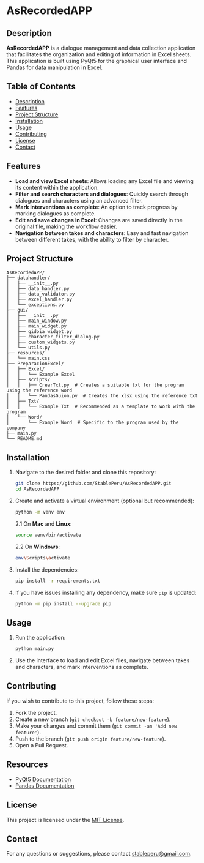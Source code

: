 # AsRecordedAPP

## Description

**AsRecordedAPP** is a dialogue management and data collection application that facilitates the organization and editing of information in Excel sheets. This application is built using PyQt5 for the graphical user interface and Pandas for data manipulation in Excel.

## Table of Contents
- [Description](#description)
- [Features](#features)
- [Project Structure](#project-structure)
- [Installation](#installation)
- [Usage](#usage)
- [Contributing](#contributing)
- [License](#license)
- [Contact](#contact)

## Features
- **Load and view Excel sheets**: Allows loading any Excel file and viewing its content within the application.
- **Filter and search characters and dialogues**: Quickly search through dialogues and characters using an advanced filter.
- **Mark interventions as complete**: An option to track progress by marking dialogues as complete.
- **Edit and save changes in Excel**: Changes are saved directly in the original file, making the workflow easier.
- **Navigation between takes and characters**: Easy and fast navigation between different takes, with the ability to filter by character.

## Project Structure

```plaintext
AsRecordedAPP/
├── datahandler/
│   ├── __init__.py
│   ├── data_handler.py
│   ├── data_validator.py
│   ├── excel_handler.py
│   └── exceptions.py
├── gui/
│   ├── __init__.py
│   ├── main_window.py
│   ├── main_widget.py
│   ├── gidoia_widget.py
│   ├── character_filter_dialog.py
│   ├── custom_widgets.py
│   └── utils.py
├── resources/
│   └── main.css
├── PreparacionExcel/
│   ├── Excel/
│   │   └── Example Excel
│   ├── scripts/
│   │   ├── CrearTxt.py  # Creates a suitable txt for the program using the reference word
│   │   └── PandasGuion.py  # Creates the xlsx using the reference txt
│   ├── Txt/
│   │   └── Example Txt  # Recommended as a template to work with the program
│   └── Word/
│       └── Example Word  # Specific to the program used by the company
├── main.py
└── README.md
```

## Installation

1. Navigate to the desired folder and clone this repository:

    ```sh
    git clone https://github.com/StablePeru/AsRecordedAPP.git
    cd AsRecordedAPP
    ```

2. Create and activate a virtual environment (optional but recommended):

    ```sh
    python -m venv env
    ```

    2.1 On **Mac** and **Linux**:

    ```sh
    source venv/bin/activate
    ```

    2.2 On **Windows**:

    ```sh
    env\Scripts\activate
    ```

3. Install the dependencies:

    ```sh
    pip install -r requirements.txt
    ```

4. If you have issues installing any dependency, make sure `pip` is updated:

    ```sh
    python -m pip install --upgrade pip
    ```

## Usage

1. Run the application:

    ```sh
    python main.py
    ```

2. Use the interface to load and edit Excel files, navigate between takes and characters, and mark interventions as complete.

## Contributing

If you wish to contribute to this project, follow these steps:

1. Fork the project.
2. Create a new branch (`git checkout -b feature/new-feature`).
3. Make your changes and commit them (`git commit -am 'Add new feature'`).
4. Push to the branch (`git push origin feature/new-feature`).
5. Open a Pull Request.

## Resources
- [PyQt5 Documentation](https://www.riverbankcomputing.com/static/Docs/PyQt5/)
- [Pandas Documentation](https://pandas.pydata.org/docs/)

## License

This project is licensed under the [MIT License](LICENSE).

## Contact

For any questions or suggestions, please contact stableperu@gmail.com.
